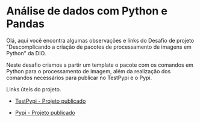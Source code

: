 # Análise de dados com Python e Pandas

Olá, aqui você encontra algumas observações e links do Desafio de projeto "Descomplicando a criação de pacotes de processamento de imagens em Python" da DIO.

Neste desafio criamos a partir um template o pacote com os comandos em Python para o processamento de imagem, além da realização dos comandos necessários para publicar no TestPypi e o Pypi. 

Links úteis do projeto.

- [TestPypi - Projeto publicado](https://test.pypi.org/project/Processamento-de-imagem-Desafio-DIO/0.0.1/)

- [Pypi - Projeto publicado](https://pypi.org/project/Processamento-de-imagem-Desafio-DIO/0.0.1/)

